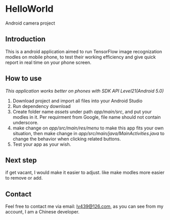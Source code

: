 # HelloWorld
Android camera project

## Introduction
This is a android application aimed to run TensorFlow image recognization modles on mobile phone, to test their working efficiency and give quick report in real time on your phone screen.

## How to use
*This application works better on phones with SDK API Level21(Android 5.0)*
1. Download project and import all files into your Android Studio
2. Run dependency download
3. Create folder name *assets* under path *app/main/src*, and put your modles in it. Per requirment from Google, file name should not contain underscore.
4. make change on *app/src/main/res/menu* to make this app fits your own situation, then make change in *app/src/main/java/MainActivities.java* to change the behavior when clicking related buttons.
5. Test your app as your wish.


## Next step
if get vacant, I would  make it easier to adjust. like make modles more easier to remove or add.

## Contact
Feel free to contact me via email: lv439@126.com, as you can see from my account, I am a Chinese developer.
